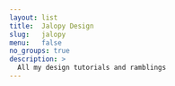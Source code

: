 ```yaml
---
layout: list
title:  Jalopy Design
slug:   jalopy
menu:   false
no_groups: true
description: >
  All my design tutorials and ramblings
---
```


